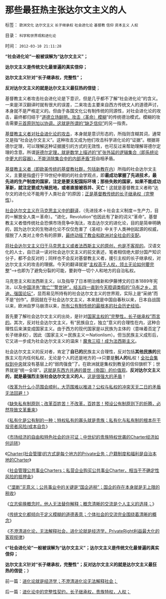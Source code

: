 # 那些最狂热主张达尔文主义的人

标签： `欧洲文化` `达尔文主义` `长子继承权` `社会进化论` `基督教` `信仰` `资本主义` `人权` 

目录： `科学和世界观和进化论`

时间： `2012-03-10 21:11:28`

**“社会进化论”一般被误解为“达尔文主义”；**

**达尔文主义是传统文化最普遍的真实信仰；**

**达尔文主义针对“长子继承权，完整性”；**

**反对达尔文主义的就是达尔文主义最狂热的信徒**；

基督教主义者攻击社会进化论是下意识，但是几乎都不了解“社会进化论”的含义。一来是洋汉翻译时就有很大的误差，二来攻击主要来自西方传统文人的道德声讨，本身就不是严格定义的。但由于各国文化公有制传统的同源性，对社会进化论的攻击，最终都归结于“[道德立场鲜明，攻击（革命）模糊](../../../2012/2/19/革命必须模糊，阴谋论必不可少；货币战争和转基因.md)”的传统德治模式。模糊的攻击需要[元首原则加以协调，这就是所谓的“缺乏信仰”](../../../2012/2/17/任何革命都是极端的，极端分子就是革命分子.md)的另一指责。

[基督教主义者对社会进化论的攻击](../../../2010/2/2/炮轰进化论.md)，本身就是意识形态的，所指则含糊其词，通常又是指“社会达尔文主义”。这种攻击又成为他们攻击科学进化论的“证据”。根据哥德尔定理，可以理解这种证据援引的方式的无效性，也可反过来帮助理解哥德尔定理的含意。所谓[哥德尔定理，就是数学上描述的“扩张外延的逻辑集合（即系统论中更大的容器），不能消除集合中的内部矛盾”将](../../../2010/10/6/有神论的宗教是哲学，无神论的哲学是宗教.md)自相矛盾。

[基督教主义者（即欧美传统的基督教社群，包括新教在内](../../../2011/3/23/西方传统文化的愚昧落后.md)）所指的社会达尔文主义，主要是指盛行于19世纪中期的的社会学观点，即**最成功掌握了先进技术，最先进的生产制度的国家，注定是要支配国际环境；那些失败的国家，如果不能成功革新，就注定要成为殖民地，或者直接被吞并、灭亡**！这就是基督教主义者称“达尔文的进化论不能用于人类社会”的原因；[正是基督教传统的长子继承权（完整性](../../../2012/3/5/国家威权，中央集权，长子继承权.md)）。

[社会达尔文主义在马克思主义中的翻译](../../../2012/3/1/为什么信仰社会无法避免宗教战争？.md)，（先进技术＋社会主义制度＝生产力，目的＝解放全人类＝革命）。“进化，Revolution”也因此有了新的词义“革命”。基督教主义者借传统社会恐惧市场竞争中淘汰，攻击达尔文的进化论，目的是简单明确的，因为达尔文的生物进化论不仅仅危害了《圣经》中关于人类神创起源的权威，摆脱了人类对上帝负有的原罪，[最终动摇了教会和欧洲对全社会的支配](../../../2011/9/28/皮科特大屠杀，基督教的普世帝国观是反人类的.md)。

[将社会达尔文主义归于马克思主义或者法西斯主义的原创，也是不客观的](../../../2009/6/26/马恩主义为什么适合移植入中国传统社会.md)。汉语文化的人士，自已读一读对社会达尔文主义的前文表述，笔者相信绝大部分国产知识分子，都不会反对的；同样也不会反对基督教主义者，援引主权的长子继承权，对达尔文主义的攻击的理据。今天的翻译就是“[主权高于人权，领土无论如何要完整](../../../2012/3/6/美国的国企有什么美国特色？.md)”——>也即为了避免分裂的可能，要剥夺一切个人和地方的自治私权。

马克思主义和法西斯主义，以及指导了日本明治维新和伊藤博文的日本1889年宪法，以及[中国洋务“救亡”“警世钟”，经五四一直到今天腔调类假的“乌有之乡，凯迪，强国论坛”](../../../2012/2/9/土左和洋右的五四精神和民粹冲击波的革命.md)，显而易见所持有的社会达尔文主义的世界观，实际上是“采纳”而不是“创作”。原因就在于社会达尔文主义，本来就是中国自春秋以来，日本自战国以来，欧洲自罗马崩溃以来，[所有公有制传统的最根本的社会历史经验](../../../2008/9/12/战国与秦灭六国并非今天适用的政治模式.md)。

首先要了解社会达尔文主义的出处，是针对[国家主权的“完整性，长子继承权”而言的](../../../2011/10/30/中世纪的长子继承权和领土完整.md)。其次，反对社会达尔文主义，有“民族自立，独立”意义的合理性在内，这种合理性后来演变成国家主义。由于西方的现代国家是以民族为主体的（意味着否定了长子继承权），因此（国家主义＝民族主义＝Nationlism）。但当民族主义成形后，它又进一步成为社会达尔文主义的温床！[魔鬼三招！成为法西斯主义](http://hi.baidu.com/darthchn/blog/item/eac2b5f575a28efd7609d7e7.html)。

社会达尔文主义的反对者，肯定了**自已的**民族主义合理性，反对包括**其他民族的**民族主义在内任何私权，无论是个人的还是地方的——>只要是**别人的**私权！[全社会集权到中央](../../../2012/3/2/中世纪君权天赋的积极意义.md)就没有基层上的“弱肉强食”了。在欧洲就是集权到教皇的信仰旗帜下；世界就是“统一全球”。[这就是东西方共通的普世（帝国）的价值观](../../../2011/9/2/社会秩序（Order）即“等级阶层”“命令”和《自然法》的变迁.md)。**反对达尔文主义的，就是最强烈主张社会达尔文主义的人**，[这是很强大的矛盾](../../../2012/2/20/最强大的理论是自相矛盾的理论.md)！

《[改革为什么小范围会顺利，大范围难以推进？公权与私权的冲突天无二日的矛盾无法回避！](../../../2012/3/7/改革为什么小范围会顺利，大范围难以推进？.md)》

《[缺失私有制原则；改革百姓苦！不改革，百姓苦！预设公有制原则下的折腾，必然导致文革重来](../../../2012/3/8/缺失私有制原则，折腾总成黄宗羲定律.md)》

《[私有化是公有制的一种；特权私有的寡头就是贵族；私有化与私有制的根本在于投资者风险/成本自负](../../../2012/3/8/私有化是公有制的一种形式.md)》

《[市场经济的自由和特色社会的许可证；中世纪的贵族特权世袭的Charter经济如何运转](../../../2012/3/8/市场经济的自由，计划经济的许可证.md)》

《[Charter(社会管理)的方式是每个地方的Private业务；户籍制度和福利是自治本地的Charter](../../../2012/3/8/户籍制度和福利是自治本地的公共事业.md)》

《[社会管理公共事业Charters；私营企业购买公共事业Charter，相当于不确定性风险的抵押金](../../../2012/3/9/资本主义的社会管理不会有浪费.md)》

《[“垄断”无意义；公共事业中的关键是“国企逃税”；国企的存在本身就是无上限的税收](../../../2012/3/9/公有制的癌症是国企永远严重逃税.md)》

《[立志偷换概念时，他人无法替你解释；概念清晰的交流是个人主义的选择；](../../../2012/3/9/立志偷换概念者，他人无法替他解释.md)》

《[传统文化都倾向于定义模糊的道德表意；个体社会的交流完全围绕着清晰的概念](../../../2012/3/9/偷换概念，垄断语言，阻塞沟通.md)》

《[不澄清进化论，无法解释社会，进化论就是经济学，PrivateRight利益最大化的客观规律](../../../2012/3/10/进化论就是经济学；不澄清进化论无法解释社会；.md)》

《**“社会进化论”一般被误解为“达尔文主义”；达尔文主义是传统文化最普遍的真实信仰；**

**达尔文主义针对“长子继承权，完整性”；反对达尔文主义的就是达尔文主义最狂热的信徒**；》



前一篇：[进化论就是经济学；不澄清进化论无法解释社会；](../../../2012/3/10/进化论就是经济学；不澄清进化论无法解释社会；.md)

后一篇：[进化论中的完整性契约，长子继承权，贵族特权，人权；](../../../2012/3/10/进化论中的完整性契约，长子继承权，贵族特权，人权；.md)